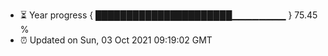 - ⏳ Year progress { ██████████████████████▁▁▁▁▁▁▁▁ } 75.45 %
- ⏰ Updated on Sun, 03 Oct 2021 09:19:02 GMT

